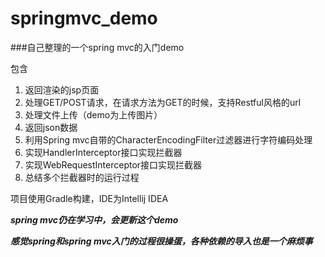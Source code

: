 # springmvc_demo
###自己整理的一个spring mvc的入门demo

包含

1. 返回渲染的jsp页面
2. 处理GET/POST请求，在请求方法为GET的时候，支持Restful风格的url
3. 处理文件上传（demo为上传图片）
4. 返回json数据
5. 利用Spring mvc自带的CharacterEncodingFilter过滤器进行字符编码处理
6. 实现HandlerInterceptor接口实现拦截器
7. 实现WebRequestInterceptor接口实现拦截器
8. 总结多个拦截器时的运行过程

项目使用Gradle构建，IDE为Intellij IDEA

***spring mvc仍在学习中，会更新这个demo***

***感觉spring和spring mvc入门的过程很操蛋，各种依赖的导入也是一个麻烦事***
